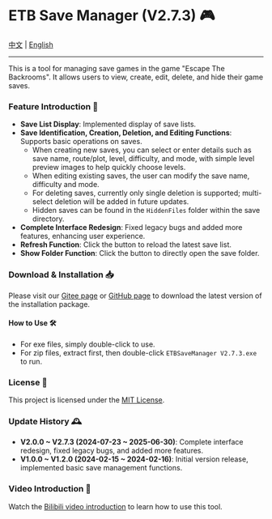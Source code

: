 # ETB Save Manager (V2.7.3) 🎮

[中文](./README-CN.md) | [English](#)

---

This is a tool for managing save games in the game "Escape The Backrooms". It allows users to view, create, edit, delete, and hide their game saves.

### Feature Introduction 🌟

- **Save List Display**: Implemented display of save lists.
- **Save Identification, Creation, Deletion, and Editing Functions**: Supports basic operations on saves.
  - When creating new saves, you can select or enter details such as save name, route/plot, level, difficulty, and mode, with simple level preview images to help quickly choose levels.
  - When editing existing saves, the user can modify the save name, difficulty and mode.
  - For deleting saves, currently only single deletion is supported; multi-select deletion will be added in future updates.
  - Hidden saves can be found in the `HiddenFiles` folder within the save directory.
- **Complete Interface Redesign**: Fixed legacy bugs and added more features, enhancing user experience.
- **Refresh Function**: Click the button to reload the latest save list.
- **Show Folder Function**: Click the button to directly open the save folder.

### Download & Installation 📥

Please visit our [Gitee page](https://gitee.com/llzgd/ETBSaveManager/releases/latest) or [GitHub page](https://github.com/llzgdc/ETBSaveManager/releases/latest) to download the latest version of the installation package.

#### How to Use 🛠️

- For exe files, simply double-click to use.
- For zip files, extract first, then double-click `ETBSaveManager V2.7.3.exe` to run.

### License 📄

This project is licensed under the [MIT License](https://opensource.org/licenses/MIT).

### Update History 🕰️

- **V2.0.0 ~ V2.7.3 (2024-07-23 ~ 2025-06-30)**: Complete interface redesign, fixed legacy bugs, and added more features.
- **V1.0.0 ~ V1.2.0 (2024-02-15 ~ 2024-02-16)**: Initial version release, implemented basic save management functions.

### Video Introduction 🎥

Watch the [Bilibili video introduction](https://www.bilibili.com/video/BV194421Z7sj) to learn how to use this tool.